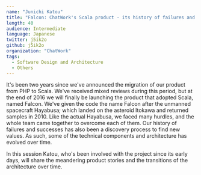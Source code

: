 ```yaml
---
name: "Junichi Katou"
title: "Falcon: ChatWork's Scala product - its history of failures and successes"
length: 40
audience: Intermediate
language: Japanese
twitter: j5ik2o
github: j5ik2o
organization: "ChatWork"
tags:
  - Software Design and Architecture
  - Others
---
```

It's been two years since we've announced the migration of our product from PHP to Scala.
We've received mixed reviews during this period, but at the end of 2016 we will finally be launching the product that adopted Scala, named Falcon.
We've given the code the name Falcon after the unmanned spacecraft Hayabusa; which landed on the asteroid Itokawa and returned samples in 2010.
Like the actual Hayabusa, we faced many hurdles, and the whole team came together to overcome each of them.
Our history of failures and successes has also been a discovery process to find new values.
As such, some of the technical components and architecture has evolved over time.

In this session Katou, who's been involved with the project since its early days, will share the meandering product stories and the transitions of the architecture over time.
